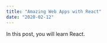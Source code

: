 ```yaml
---
title: "Amazing Web Apps with React"
date: "2020-02-12"
---
```


In this post, you will learn React.
